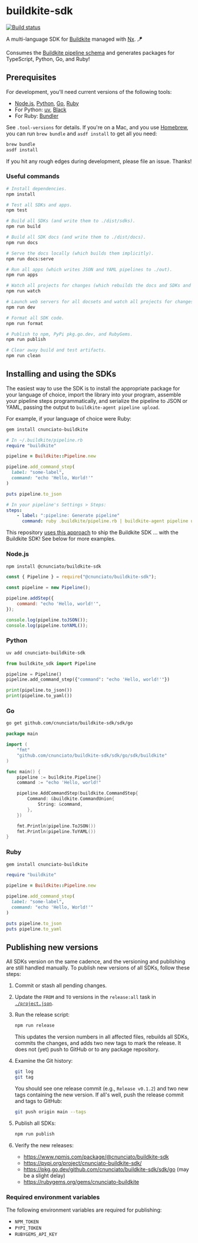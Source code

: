 # buildkite-sdk

[![Build status](https://badge.buildkite.com/a21842ec1f3c8f405b167966b2468ef995317dfe568836aa63.svg)](https://buildkite.com/nunciato/buildkite-sdk)

A multi-language SDK for [Buildkite](https://buildkite.com) managed with [Nx](https://nx.dev/). 🪁

Consumes the [Buildkite pipeline schema](https://github.com/buildkite/pipeline-schema) and generates packages for TypeScript, Python, Go, and Ruby!

## Prerequisites

For development, you'll need current versions of the following tools:

-   [Node.js](https://nodejs.org/en/download), [Python](https://www.python.org/downloads/), [Go](https://go.dev/doc/install), [Ruby](https://www.ruby-lang.org/en/documentation/installation/)
-   For Python: [uv](https://docs.astral.sh/uv/), [Black](https://black.readthedocs.io/en/stable/)
-   For Ruby: [Bundler](https://bundler.io/)

See `.tool-versions` for details. If you're on a Mac, and you use [Homebrew](https://brew.sh/), you can run `brew bundle` and `asdf install` to get all you need:

```bash
brew bundle
asdf install
```

If you hit any rough edges during development, please file an issue. Thanks!

### Useful commands

```bash
# Install dependencies.
npm install

# Test all SDKs and apps.
npm test

# Build all SDKs (and write them to ./dist/sdks).
npm run build

# Build all SDK docs (and write them to ./dist/docs).
npm run docs

# Serve the docs locally (which builds them implicitly).
npm run docs:serve

# Run all apps (which writes JSON and YAML pipelines to ./out).
npm run apps

# Watch all projects for changes (which rebuilds the docs and SDKs and re-runs all apps).
npm run watch

# Launch web servers for all docsets and watch all projects for changes. (Requires reload.)
npm run dev

# Format all SDK code.
npm run format

# Publish to npm, PyPi pkg.go.dev, and RubyGems.
npm run publish

# Clear away build and test artifacts.
npm run clean
```

## Installing and using the SDKs

The easiest way to use the SDK is to install the appropriate package for your language of choice, import the library into your program, assemble your pipeline steps programmatically, and serialize the pipeline to JSON or YAML, passing the output to `buildkite-agent pipeline upload`.

For example, if your language of choice were Ruby:

```bash
gem install cnunciato-buildkite
```

```ruby
# In ~/.buildkite/pipeline.rb
require "buildkite"

pipeline = Buildkite::Pipeline.new

pipeline.add_command_step(
  label: "some-label",
  command: "echo 'Hello, World!'"
)

puts pipeline.to_json
```

```yaml
# In your pipeline's Settings > Steps:
steps:
    - label: ":pipeline: Generate pipeline"
      command: ruby .buildkite/pipeline.rb | buildkite-agent pipeline upload
```

This repository [uses this approach](./.buildkite/pipeline.rb) to ship the Buildkite SDK ... with the Buildkite SDK! See below for more examples.

### Node.js

```bash
npm install @cnunciato/buildkite-sdk
```

```javascript
const { Pipeline } = require("@cnunciato/buildkite-sdk");

const pipeline = new Pipeline();

pipeline.addStep({
    command: "echo 'Hello, world!'",
});

console.log(pipeline.toJSON());
console.log(pipeline.toYAML());
```

### Python

```bash
uv add cnunciato-buildkite-sdk
```

```python
from buildkite_sdk import Pipeline

pipeline = Pipeline()
pipeline.add_command_step({"command": "echo 'Hello, world!'"})

print(pipeline.to_json())
print(pipeline.to_yaml())
```

### Go

```bash
go get github.com/cnunciato/buildkite-sdk/sdk/go
```

```go
package main

import (
	"fmt"
	"github.com/cnunciato/buildkite-sdk/sdk/go/sdk/buildkite"
)

func main() {
	pipeline := buildkite.Pipeline{}
	command := "echo 'Hello, world!"

	pipeline.AddCommandStep(buildkite.CommandStep{
		Command: &buildkite.CommandUnion{
			String: &command,
		},
	})

	fmt.Println(pipeline.ToJSON())
	fmt.Println(pipeline.ToYAML())
}
```

### Ruby

```bash
gem install cnunciato-buildkite
```

```ruby
require "buildkite"

pipeline = Buildkite::Pipeline.new

pipeline.add_command_step(
  label: "some-label",
  command: "echo 'Hello, World!'"
)

puts pipeline.to_json
puts pipeline.to_yaml
```

## Publishing new versions

All SDKs version on the same cadence, and the versioning and publishing are still handled manually. To publish new versions of all SDKs, follow these steps:

1.  Commit or stash all pending changes.

1.  Update the `FROM` and `TO` versions in the `release:all` task in [`./project.json`](./project.json).

1.  Run the release script:

    ```bash
    npm run release
    ```

    This updates the version numbers in all affected files, rebuilds all SDKs, commits the changes, and adds two new tags to mark the release. It does not (yet) push to GitHub or to any package repository.

1.  Examine the Git history:

    ```bash
    git log
    git tag
    ```

    You should see one release commit (e.g., `Release v0.1.2`) and two new tags containing the new version. If all's well, push the release commit and tags to GitHub:

    ```bash
    git push origin main --tags
    ```

1.  Publish all SDKs:

    ```bash
    npm run publish
    ```

1.  Verify the new releases:
    -   https://www.npmjs.com/package/@cnunciato/buildkite-sdk
    -   https://pypi.org/project/cnunciato-buildkite-sdk/
    -   https://pkg.go.dev/github.com/cnunciato/buildkite-sdk/sdk/go (may be a slight delay)
    -   https://rubygems.org/gems/cnunciato-buildkite

### Required environment variables

The following environment variables are required for publishing:

-   `NPM_TOKEN`
-   `PYPI_TOKEN`
-   `RUBYGEMS_API_KEY`
